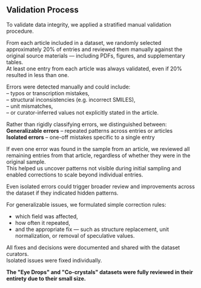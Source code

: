 ## Validation Process

To validate data integrity, we applied a stratified manual validation procedure.

From each article included in a dataset, we randomly selected approximately 20% of entries and reviewed them manually against the original source materials — including PDFs, figures, and supplementary tables.  
At least one entry from each article was always validated, even if 20% resulted in less than one.

Errors were detected manually and could include:  
– typos or transcription mistakes,  
– structural inconsistencies (e.g. incorrect SMILES),  
– unit mismatches,  
– or curator-inferred values not explicitly stated in the article.

Rather than rigidly classifying errors, we distinguished between:  
**Generalizable errors** – repeated patterns across entries or articles  
**Isolated errors** – one-off mistakes specific to a single entry

If even one error was found in the sample from an article, we reviewed all remaining entries from that article, regardless of whether they were in the original sample.  
This helped us uncover patterns not visible during initial sampling and enabled corrections to scale beyond individual entries.

Even isolated errors could trigger broader review and improvements across the dataset if they indicated hidden patterns.

For generalizable issues, we formulated simple correction rules:
- which field was affected,
- how often it repeated,
- and the appropriate fix — such as structure replacement, unit normalization, or removal of speculative values.

All fixes and decisions were documented and shared with the dataset curators.  
Isolated issues were fixed individually.

**The "Eye Drops" and "Co-crystals" datasets were fully reviewed in their entirety due to their small size.**